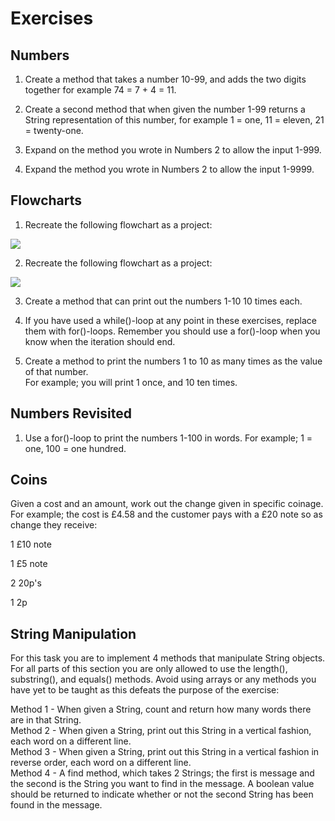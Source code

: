 <h1>Exercises</h1>  

<h2>Numbers</h2>  

1. Create a method that takes a number 10-99, and adds the two digits together for example 74 = 7 + 4 = 11.

2. Create a second method that when given the number 1-99 returns a String representation of this number, for example 1 = one, 11 = eleven, 21 = twenty-one.

3. Expand on the method you wrote in Numbers 2 to allow the input 1-999.

4. Expand the method you wrote in Numbers 2 to allow the input 1-9999.

<h2>Flowcharts</h2>  

1. Recreate the following flowchart as a project:

<img src="https://qa-courseware-images.s3.eu-west-2.amazonaws.com/java/iteration/000.png">

2. Recreate the following flowchart as a project:

<img src="https://qa-courseware-images.s3.eu-west-2.amazonaws.com/java/iteration/001.png">

3. Create a method that can print out the numbers 1-10 10 times each.

4. If you have used a while()-loop at any point in these exercises, replace them with for()-loops. Remember you should use a for()-loop when you know when the iteration should end.

5. Create a method to print the numbers 1 to 10 as many times as the value of that number.  
For example; you will print 1 once, and 10 ten times.

<h2>Numbers Revisited</h2>  

1. Use a for()-loop to print the numbers 1-100 in words.
For example; 1 = one, 100 = one hundred.

<h2>Coins</h2>

Given a cost and an amount, work out the change given in specific coinage.
For example; the cost is £4.58 and the customer pays with a £20 note so as change they receive:

1 £10 note

1 £5 note

2 20p's

1 2p

<h2>String Manipulation</h2>
For this task you are to implement 4 methods that manipulate String objects. For all parts of this section you are only allowed to use the length(), substring(), and equals() methods. 
Avoid using arrays or any methods you have yet to be taught as this defeats the purpose of the exercise:

Method 1 - When given a String, count and return how many words there are in that String.  
Method 2 - When given a String, print out this String in a vertical fashion, each word on a different line.  
Method 3 - When given a String, print out this String in a vertical fashion in reverse order, each word on a different line.  
Method 4 - A find method, which takes 2 Strings; the first is message and the second is the String you want to find in the message. A boolean value should be returned to indicate whether or not the second String has been found in the message.  
